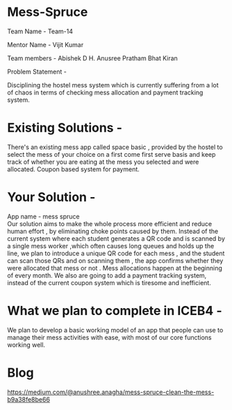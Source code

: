 # Mess-Spruce
Team Name - Team-14

Mentor Name - Vijit Kumar

Team members -
Abishek D
H. Anusree
Pratham Bhat
Kiran

Problem Statement -

Disciplining  the hostel mess system which is currently suffering from a lot of chaos in terms of checking mess allocation and payment tracking system.

# Existing Solutions -

There's an existing mess app called space basic , provided by the hostel to select the mess of your choice on a first come first serve basis and keep track of whether you are eating at the mess you selected and were allocated.
Coupon based system for payment.

# Your Solution -
App name - mess spruce<br>
Our solution aims to make the whole process more efficient and reduce human effort , by eliminating choke points caused by them.
Instead of the current system where each student generates a QR code and is scanned by a single mess worker ,which often causes long queues and holds up the line, we plan to introduce a unique QR code for each mess , and the student can scan those QRs and on scanning them , the app confirms whether they were allocated that mess or not . Mess allocations happen at the beginning of every month.
We also are going to add a payment tracking system, instead of the current coupon system which is tiresome and inefficient.

# What we plan to complete in ICEB4 -

We plan to develop a basic working model of an app that people can use to manage their mess activities with ease, with most of our core functions working well.

# Blog

https://medium.com/@anushree.anagha/mess-spruce-clean-the-mess-b9a38fe8be66
